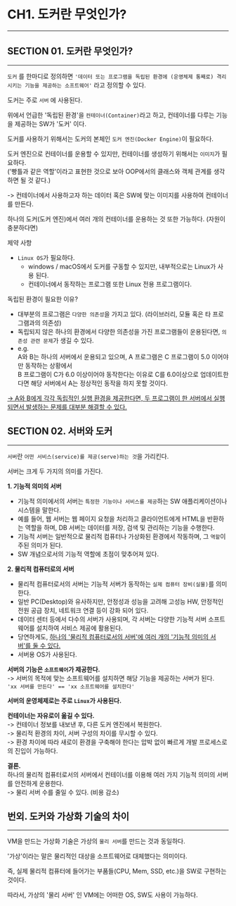 # CH1. 도커란 무엇인가?
---
## SECTION 01. 도커란 무엇인가?
---

`도커` 를 한마디로 정의하면 `'데이터 또는 프로그램을 독립된 환경에 (운영체제 통째로) 격리시키는 기능을 제공하는 소프트웨어'` 라고 정의할 수 있다. 

도커는 주로 `서버` 에 사용된다. 

위에서 언급한 '독립된 환경'을 `컨테이너(Container)`라고 하고, 컨테이너를 다루는 기능을 제공하는 SW가 '도커' 이다.

도커를 사용하기 위해서는 도커의 본체인 `도커 엔진(Docker Engine)`이 필요하다.

도커 엔진으로 컨테이너를 운용할 수 있지만, 컨테이너를 생성하기 위해서는 `이미지`가 필요하다.  
('빵틀과 같은 역할'이라고 표현한 것으로 보아 OOP에서의 클래스와 객체 관계를 생각하면 될 것 같다.)

-> 컨테이너에서 사용하고자 하는 데이터 혹은 SW에 맞는 이미지를 사용하여 컨테이너를 만든다.

하나의 도커(도커 엔진)에서 여러 개의 컨테이너를 운용하는 것 또한 가능하다. (자원이 충분하다면)

제약 사항
- `Linux OS`가 필요하다. 
  - windows / macOS에서 도커를 구동할 수 있지만, 내부적으로는 Linux가 사용 된다.
  - 컨테이너에서 동작하는 프로그램 또한 Linux 전용 프로그램이다.  
  
  
독립된 환경이 필요한 이유?
- 대부분의 프로그램은 `다양한 의존성`을 가지고 있다. (라이브러리, 모듈 혹은 타 프로그램과의 의존성)
- 독립되지 않은 하나의 환경에서 다양한 의존성을 가진 프로그램들이 운용된다면, `의존성 관련 문제`가 생길 수 있다.  
- e.g.  
  A와 B는 하나의 서버에서 운용되고 있으며, A 프로그램은 C 프로그램이 5.0 이어야만 동작하는 상황에서  
  B 프로그램이 C가 6.0 이상이어야 동작한다는 이유로 C를 6.0이상으로 업데이트한다면 해당 서버에서 A는 정상적인 동작을 하지 못할 것이다.


<u> -> A와 B에게 각각 독립적인 실행 환경을 제공한다면, 두 프로그램이 한 서버에서 실행되면서 발생하는 문제를 대부분 해결할 수 있다. </u>

## SECTION 02. 서버와 도커 
---

`서버`란 `어떤 서비스(service)를 제공(serve)하는 것`을 가리킨다.

서버는 크게 두 가지의 의미를 가진다.

**1. 기능적 의미의 서버**
- 기능적 의미에서의 서버는 `특정한 기능이나 서비스를 제공`하는 SW 애플리케이션이나 시스템을 말한다.
- 예를 들어, 웹 서버는 웹 페이지 요청을 처리하고 클라이언트에게 HTML을 반환하는 역할을 하며, DB 서버는 데이터를 저장, 검색 및 관리하는 기능을 수행한다.
- 기능적 서버는 일반적으로 물리적 컴퓨터나 가상화된 환경에서 작동하며, 그 `역할`이 주된 의미가 된다.
- SW 개념으로서의 기능적 역할에 초점이 맞추어져 있다.
  
**2. 물리적 컴퓨터로의 서버** 
- 물리적 컴퓨터로서의 서버는 기능적 서버가 동작하는 `실제 컴퓨터 장비(실물)`를 의미한다.
- 일반 PC(Desktop)와 유사하지만, 안정성과 성능을 고려해 고성능 HW, 안정적인 전원 공급 장치, 네트워크 연결 등이 강화 되어 있다. 
- 데이터 센터 등에서 다수의 서버가 사용되며, 각 서버는 다양한 기능적 서버 소프트웨어를 설치하여 서비스 제공에 활용된다.
- 당연하게도, <u>하나의 '물리적 컴퓨터로서의 서버'에 여러 개의 '기능적 의미의 서버'를 둘 수 있다.</u>
- 서버용 OS가 사용된다. 
   
**서버의 기능은 `소프트웨어`가 제공한다.**  
-> 서버의 목적에 맞는 소프트웨어를 설치하면 해당 기능을 제공하는 서버가 된다.  
`'xx 서버를 만든다' == 'xx 소프트웨어를 설치한다'`

**서버의 운영체제로는 주로 `Linux`가 사용된다.**

**컨테이너는 자유로이 옮길 수 있다.**  
-> 컨테이너 정보를 내보낸 후, 다른 도커 엔진에서 복원한다.  
-> 물리적 환경의 차이, 서버 구성의 차이를 무시할 수 있다.  
-> 환경 차이에 따라 새로이 환경을 구축해야 한다는 압박 없이 빠르게 개발 프로세스로의 진입이 가능하다.

**결론.**  
하나의 물리적 컴퓨터로서의 서버에서 컨테이너를 이용해 여러 가지 기능적 의미의 서버를 안전하게 운용한다.  
-> 물리 서버 수를 줄일 수 있다. (비용 감소)


## 번외. 도커와 가상화 기술의 차이 
--- 

VM을 만드는 가상화 기술은 가상의 `물리 서버`를 만드는 것과 동일하다. 

'가상'이라는 말은 물리적인 대상을 소프트웨어로 대체했다는 의미이다.

즉, 실제 물리적 컴퓨터에 들어가는 부품들(CPU, Mem, SSD, etc.)을 SW로 구현하는 것이다. 

따라서, 가상의 '물리 서버' 인 VM에는 어떠한 OS, SW도 사용이 가능하다. 